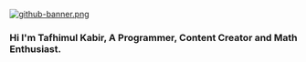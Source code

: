 [![github-banner.png](https://i.postimg.cc/MKQbxnGv/github-banner.png)](https://postimg.cc/CzwfsLkg)

### Hi I'm Tafhimul Kabir, A Programmer, Content Creator and Math Enthusiast.

<!--
**tafhimulkabir/tafhimulkabir** is a ✨ _special_ ✨ repository because its `README.md` (this file) appears on your GitHub profile.

Here are some ideas to get you started:

- 🔭 I’m currently working on ...
- 🌱 I’m currently learning ...
- 👯 I’m looking to collaborate on ...
- 🤔 I’m looking for help with ...
- 💬 Ask me about ...
- 📫 How to reach me: ...
- 😄 Pronouns: ...
- ⚡ Fun fact: ...
-->
